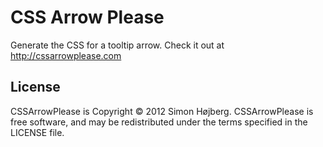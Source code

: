 # CSS Arrow Please
Generate the CSS for a tooltip arrow.
Check it out at http://cssarrowplease.com

## License
CSSArrowPlease is Copyright © 2012 Simon Højberg. CSSArrowPlease is free software, and may be redistributed under the terms specified in the LICENSE file.

